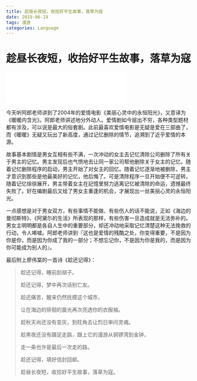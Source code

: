 ```yaml
---
title: 趁昼长夜短，收拾好平生故事，落草为寇
date: 2019-06-19
tags: 漫游
categories: Language
---
```


# 趁昼长夜短，收拾好平生故事，落草为寇

<iframe frameborder="no" border="0" marginwidth="0" marginheight="0" width=330 height=86 src="//music.163.com/outchain/player?type=2&id=19963154&auto=1&height=66"></iframe>

今天听阿郎老师讲到了2004年的爱情电影《美丽心灵中的永恒阳光》，又意译为《暖暖内含光》。阿郎老师讲述地分外动人。爱情剧如今层出不穷，各种类型题材都有涉及，可以说是最大的俗套剧。此前最喜欢爱情电影是无疑是爱在三部曲了，而《暖暖》无疑又玩出了新高度，通过记忆删除的情节，追溯到了近乎爱情的本源。

故事基本剧情是男女互相有些不满，一次冲动的女主去记忆清除公司删除了所有关于男主的记忆。男主发现后也气愤地去让同一家公司帮他删除关于女主的记忆。随着记忆删除程序的启动，男主开始了对女主的回忆。随着记忆逐渐地被删除，男主才意识到那些是他最美好的记忆，他后悔了。可是清除程序一旦开始便不可逆转。随着记忆徐徐展开，男主带着女主在記憶里努力逃离记忆被清除的命运，遗憾最终失败了。好在编剧最后又给了男女主重逢的机会，才展现出一丝美丽心灵的永恒阳光。

一点感想是对于男女双方，有些事情不能做、有些伤人的话不能说，正如《海边的曼彻斯特》、《阿黛尓的生活》所表现的那样，有些伤害一旦造成就是无法弥补的。男女主明明都是各自人生中的重要部分，却还冲动地采取记忆清楚这种无法挽救的行动，令人唏嘘。阿郎老师讲到『这也是爱情的残酷之处，你变得重要，不是因为你是你，而是因为你成了我的一部分；不想忘记你，不是因为你是我的，而是因为你可能成为别人的』。


最后附上廖伟棠的一首诗《趁还记得》：

>趁还记得，睡前刮胡子。  
>
>趁还记得，梦中再次话别亡友。  
>
>趁还痛苦，醒来仍然抚摸这个城市，  
>
>让在海边的徘徊的晨光再次亮透你的衣服袖。  
>
>趁秋天尚还没有变灰，到旺角去让烈日审问灵魂。  
>
>趁黑夜还没有蹑足走路，跟上它的漫游从铜锣湾到金钟，  
>
>走一条也许是最后一次走的路。  
>
>趁还记得，填好信封回邮。  
>
>趁昼长夜短，收拾好平生故事，落草为寇。  

